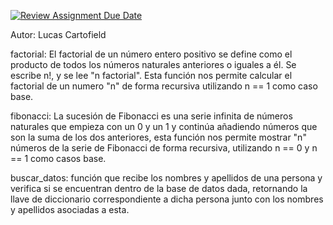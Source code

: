 [![Review Assignment Due Date](https://classroom.github.com/assets/deadline-readme-button-24ddc0f5d75046c5622901739e7c5dd533143b0c8e959d652212380cedb1ea36.svg)](https://classroom.github.com/a/VIamCJ27)

Autor: Lucas Cartofield

factorial: El factorial de un número entero positivo se define como el producto de todos los números naturales anteriores o iguales a él. Se escribe n!, y se lee "n factorial". Esta función nos permite calcular el factorial de un numero "n" de forma recursiva utilizando n == 1 como caso base.

fibonacci: La sucesión de Fibonacci es una serie infinita de números naturales que empieza con un 0 y un 1 y continúa añadiendo números que son la suma de los dos anteriores, esta función nos permite mostrar "n" números de la serie de Fibonacci de forma recursiva, utilizando n == 0 y n == 1 como casos base.

buscar_datos: función que recibe los nombres y apellidos de una persona y verifica si se encuentran dentro de la base de datos dada, retornando la llave de diccionario correspondiente a dicha persona junto con los nombres y apellidos asociadas a esta.


